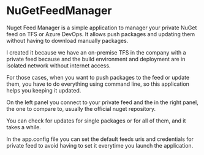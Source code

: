 # NuGetFeedManager
Nuget Feed Manager is a simple application to manager your private NuGet feed on TFS or Azure DevOps. It allows push packages and updating them without having to download manually packages.

I created it because we have an on-premise TFS in the company with a private feed because and the build environment and deployment are in isolated network without internet access.

For those cases, when you want to push packages to the feed or update them, you have to do everything using command line, so this application helps you keeping it updated.

On the left panel you connect to your private feed and the in the right panel, the one to compare to, usually the official nuget repository.

You can check for updates for single packages or for all of them, and it takes a while.

In the app.config file you can set the default feeds uris and credentials for private feed to avoid having to set it everytime you launch the application.
